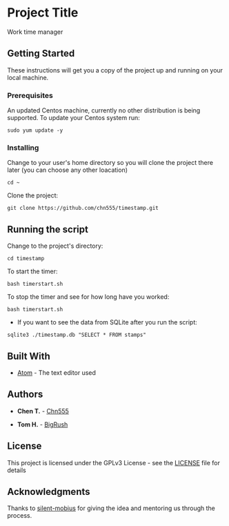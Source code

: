 # Project Title

Work time manager 

## Getting Started

These instructions will get you a copy of the project up and running on your local machine.

### Prerequisites

An updated Centos machine, currently no other distribution is being supported.
To update your Centos system run:

```
sudo yum update -y 
```


### Installing

Change to your user's home directory
so you will clone the project there later (you can choose any other loacation) 

```
cd ~
```

Clone the project:

```
git clone https://github.com/chn555/timestamp.git
```


## Running the script

Change to the project's directory:

```
cd timestamp
```

To start the timer:

```
bash timerstart.sh
```
To stop the timer and see for how long have you worked:

```
bash timerstart.sh
```


* If you want to see the data from SQLite after you run the script:

```
sqlite3 ./timestamp.db "SELECT * FROM stamps"
```


## Built With

* [Atom](https://atom.io/) - The text editor used

## Authors

* **Chen T.** - [Chn555](https://github.com/chn555)

* **Tom H.** - [BigRush](https://github.com/bigrush)

## License

This project is licensed under the GPLv3 License - see the [LICENSE](https://github.com/chn555/timestamp/blob/master/LICENSE) file for details

## Acknowledgments

Thanks to [silent-mobius](https://github.com/silent-mobius) for giving the idea and mentoring us through the process.

